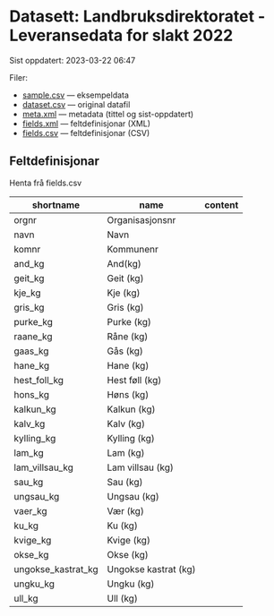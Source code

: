 # Datasett: Landbruksdirektoratet - Leveransedata for slakt 2022
 Sist oppdatert: 2023-03-22 06:47

 Filer:
 - [sample.csv](sample.csv) — eksempeldata
 - [dataset.csv](dataset.csv) — original datafil
 - [meta.xml](meta.xml) — metadata (tittel og sist-oppdatert)
 - [fields.xml](fields.xml) — feltdefinisjonar (XML)
 - [fields.csv](fields.csv) — feltdefinisjonar (CSV)


## Feltdefinisjonar
Henta frå fields.csv

| shortname | name | content |
| --- | --- | --- |
| orgnr | Organisasjonsnr |  |
| navn | Navn |  |
| komnr | Kommunenr |  |
| and_kg | And(kg) |  |
| geit_kg | Geit (kg) |  |
| kje_kg | Kje (kg) |  |
| gris_kg | Gris (kg) |  |
| purke_kg | Purke (kg) |  |
| raane_kg | Råne (kg) |  |
| gaas_kg | Gås (kg) |  |
| hane_kg | Hane (kg) |  |
| hest_foll_kg | Hest føll (kg) |  |
| hons_kg | Høns (kg) |  |
| kalkun_kg | Kalkun (kg) |  |
| kalv_kg | Kalv (kg) |  |
| kylling_kg | Kylling (kg) |  |
| lam_kg | Lam (kg) |  |
| lam_villsau_kg | Lam villsau (kg) |  |
| sau_kg | Sau (kg) |  |
| ungsau_kg | Ungsau (kg) |  |
| vaer_kg | Vær (kg) |  |
| ku_kg | Ku (kg) |  |
| kvige_kg | Kvige (kg) |  |
| okse_kg | Okse (kg) |  |
| ungokse_kastrat_kg | Ungokse kastrat (kg) |  |
| ungku_kg | Ungku (kg) |  |
| ull_kg | Ull (kg) |  |
